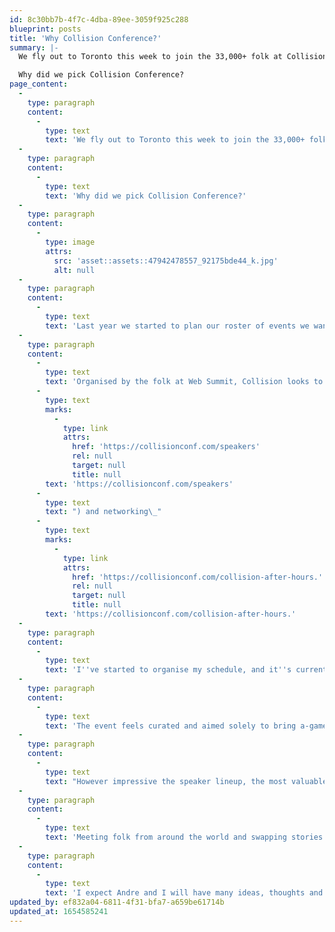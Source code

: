 ```yaml
---
id: 8c30bb7b-4f7c-4dba-89ee-3059f925c288
blueprint: posts
title: 'Why Collision Conference?'
summary: |-
  We fly out to Toronto this week to join the 33,000+ folk at Collision Conference.

  Why did we pick Collision Conference?
page_content:
  -
    type: paragraph
    content:
      -
        type: text
        text: 'We fly out to Toronto this week to join the 33,000+ folk at Collision Conference.'
  -
    type: paragraph
    content:
      -
        type: text
        text: 'Why did we pick Collision Conference?'
  -
    type: paragraph
    content:
      -
        type: image
        attrs:
          src: 'asset::assets::47942478557_92175bde44_k.jpg'
          alt: null
  -
    type: paragraph
    content:
      -
        type: text
        text: 'Last year we started to plan our roster of events we wanted to attend, and Collision stuck out.'
  -
    type: paragraph
    content:
      -
        type: text
        text: 'Organised by the folk at Web Summit, Collision looks to be a mix of world-class speakers ('
      -
        type: text
        marks:
          -
            type: link
            attrs:
              href: 'https://collisionconf.com/speakers'
              rel: null
              target: null
              title: null
        text: 'https://collisionconf.com/speakers'
      -
        type: text
        text: ") and networking\_"
      -
        type: text
        marks:
          -
            type: link
            attrs:
              href: 'https://collisionconf.com/collision-after-hours.'
              rel: null
              target: null
              title: null
        text: 'https://collisionconf.com/collision-after-hours.'
  -
    type: paragraph
    content:
      -
        type: text
        text: 'I''ve started to organise my schedule, and it''s currently filled with talks from the likes of; Catherine Powell (Airbnb), Jimmy Wales (Wikipedia), Elan Lee (Exploding Kittens), Zak Brown (McLaren), Eric Schmidt, Michelle Zatlyn (Cloudflare) and Renate Cyborg (Tinder).'
  -
    type: paragraph
    content:
      -
        type: text
        text: 'The event feels curated and aimed solely to bring a-game speakers together for a few days.'
  -
    type: paragraph
    content:
      -
        type: text
        text: "However impressive the speaker lineup, the most valuable part of the event will be the corridor conversations and discussions over a drink.\_"
  -
    type: paragraph
    content:
      -
        type: text
        text: 'Meeting folk from around the world and swapping stories.'
  -
    type: paragraph
    content:
      -
        type: text
        text: 'I expect Andre and I will have many ideas, thoughts and stories to share from our time in Toronto - keep an eye out.'
updated_by: ef832a04-6811-4f31-bfa7-a659be61714b
updated_at: 1654585241
---
```

